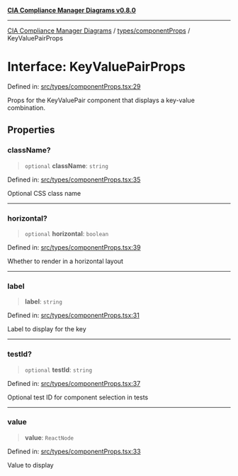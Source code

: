 [**CIA Compliance Manager Diagrams v0.8.0**](../../../README.md)

***

[CIA Compliance Manager Diagrams](../../../modules.md) / [types/componentProps](../README.md) / KeyValuePairProps

# Interface: KeyValuePairProps

Defined in: [src/types/componentProps.tsx:29](https://github.com/Hack23/cia-compliance-manager/blob/cb6149c89796a3270553cf52dea8f2c5b402dd17/src/types/componentProps.tsx#L29)

Props for the KeyValuePair component that displays a key-value combination.

## Properties

### className?

> `optional` **className**: `string`

Defined in: [src/types/componentProps.tsx:35](https://github.com/Hack23/cia-compliance-manager/blob/cb6149c89796a3270553cf52dea8f2c5b402dd17/src/types/componentProps.tsx#L35)

Optional CSS class name

***

### horizontal?

> `optional` **horizontal**: `boolean`

Defined in: [src/types/componentProps.tsx:39](https://github.com/Hack23/cia-compliance-manager/blob/cb6149c89796a3270553cf52dea8f2c5b402dd17/src/types/componentProps.tsx#L39)

Whether to render in a horizontal layout

***

### label

> **label**: `string`

Defined in: [src/types/componentProps.tsx:31](https://github.com/Hack23/cia-compliance-manager/blob/cb6149c89796a3270553cf52dea8f2c5b402dd17/src/types/componentProps.tsx#L31)

Label to display for the key

***

### testId?

> `optional` **testId**: `string`

Defined in: [src/types/componentProps.tsx:37](https://github.com/Hack23/cia-compliance-manager/blob/cb6149c89796a3270553cf52dea8f2c5b402dd17/src/types/componentProps.tsx#L37)

Optional test ID for component selection in tests

***

### value

> **value**: `ReactNode`

Defined in: [src/types/componentProps.tsx:33](https://github.com/Hack23/cia-compliance-manager/blob/cb6149c89796a3270553cf52dea8f2c5b402dd17/src/types/componentProps.tsx#L33)

Value to display
